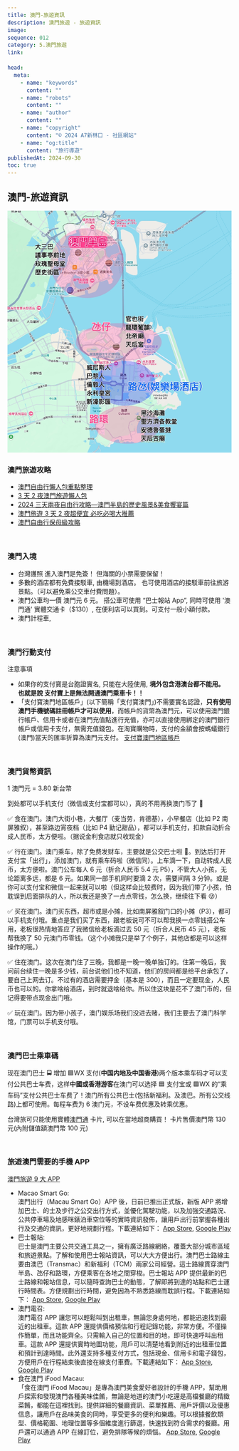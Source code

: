 ```yaml
---
title: 澳門-旅遊資訊
description: 澳門旅遊 - 旅遊資訊
image:
sequence: 012
category: 5.澳門旅遊
link:

head:
  meta:
    - name: "keywords"
      content: ""
    - name: "robots"
      content: ""
    - name: "author"
      content: ""
    - name: "copyright"
      content: "© 2024 A7新林口 - 社區網站"
    - name: "og:title"
      content: "旅行導遊"
publishedAt: 2024-09-30
toc: true
---
```


## 澳門-旅遊資訊

![v012-01.jpeg](/images/travel/v012-01.jpeg)

### 澳門旅遊攻略

- <a href="https://www.youtube.com/watch?v=RmnJTvg4_yI">澳門自由行懶人包重點整理</a>
- <a href="https://www.youtube.com/watch?v=ATUkOakFZm4">3 天 2 夜澳門旅遊懶人包</a>
- <a href="https://www.youtube.com/watch?v=K5UOxopL1m0">2024 三天兩夜自由行攻略—澳門半島的歷史風景&美食饗宴篇</a>
- <a href="https://www.youtube.com/watch?v=pimzOX2KNgA">澳門旅遊 3 天 2 夜超便宜 必吃必喝大推薦</a>
- <a href="https://www.youtube.com/watch?v=WeZfDzrDF1M&t=651s">澳門自由行保母級攻略</a>

<br>

### 澳門入境

- 台灣護照 進入澳門是免簽！ 但海關的小票需要保留！
- 多數的酒店都有免費接駁車, 由機場到酒店。 也可使用酒店的接駁車前往旅游景點。（可以避免乘公交車付費問題）。
- 澳門公車均一價 澳門元 6 元。 搭公車可使用 “巴士報站 App”, 同時可使用 '澳門通' 實體交通卡（$130）, 在便利店可以買到。可支付一般小額付款。
- 澳門計程車,

<br>

### 澳門行動支付

注意事項

- 如果你的支付寶是台胞證實名, 只能在大陸使用, **境外包含港澳台都不能用。 也就是說 支付寶上是無法開通澳門乘車卡！！**
- 「支付寶澳門地區帳戶」(以下簡稱「支付寶澳門」)不需要實名認證，**只有使用澳門手機號碼註冊帳戶才可以使用**，而帳戶的貨幣為澳門元，可以使用澳門銀行帳戶、信用卡或者在澳門充值點進行充值，亦可以直接使用綁定的澳門銀行帳戶或信用卡支付，無需充值錢包。在淘寶購物時，支付的金額會按螞蟻銀行(澳門)當天的匯率折算為澳門元支付。 <a href="https://www.travelclassroom.net/2019/09/alipay-macau.html#google_vignette">支付寶澳門地區帳戶</a>

<br>

### 澳門貨幣資訊

1 澳門元 = 3.80 新台幣

到处都可以手机支付（微信或支付宝都可以），真的不用再换澳门币了 🥳

✅ 食在澳门。澳门大街小巷，大餐厅（麦当劳，肯德基），小早餐店（比如 P2 南屏雅叙），甚至路边宵夜档（比如 P4 勤记甜品），都可以手机支付，扣款自动折合成人民币，太方便啦。（据说金利食店就只收现金）

✅ 行在澳门。澳门乘车，除了免费发财车，主要就是公交巴士啦 🚌。到达后打开支付宝「出行」，添加澳门，就有乘车码啦（微信同）。上车滴一下，自动转成人民币，太方便啦。澳门公车每人 6 元（折合人民币 5.4 元 P5），不管大人小孩，无论距离多远，都是 6 元。如果同一部手机同时要滴 2 次，需要间隔 3 分钟。或是你可以支付宝和微信一起来就可以啦（但这样会比较费时，因为我们带了小孩，怕耽误到后面排队的人，所以我还是换了一点点零钱，怎么换，继续往下看 😜）

✅ 买在澳门。澳门买东西，超市或是小摊，比如南屏雅叙门口的小摊（P3），都可以手机支付哦。重点是我们买了东西，跟老板说可不可以帮我换一点零钱搭公车用，老板很热情地答应了我微信给老板滴过去 50 元（折合人民币 45 元），老板帮我换了 50 元澳门币零钱。（这个小摊我只是举了个例子，其他店都是可以这样操作的哦。）

✅ 住在澳门。这次在澳门住了三晚，我都是一晚一晚单独订的。住第一晚后，我问前台续住一晚是多少钱，前台说他们也不知道，他们的房间都是给平台承包了，要自己上网去订。不过有的酒店需要押金（基本是 300），而且一定要现金，人民币也可以的。你拿啥给酒店，到时就退啥给你。所以住这块是花不了澳门币的，但记得要带点现金出门哦。

✅ 玩在澳门。因为带小孩子，澳门娱乐场我们没进去赌，我们主要去了澳门科学馆，门票可以手机支付哦。

<br>

### 澳門巴士乘車碼

现在澳门巴士 🚍 增加 🟩️WX 支付(**中国内地及中国香港**)两个版本乘车码才可以支付公共巴士车费，这样**中國或香港游客**在澳门可以选择 🟦️ 支付宝或 🟩️WX 的“乘车码”支付公共巴士车费了！澳门所有公共巴士(包括新福利。及澳巴。所有公交线路)上都可使用。每程车费为 6 澳门元，不设车费优惠及转乘优惠。

台灣旅可只能使用實體<a href="https://www.macaupass.com/">澳門通</a> 卡片, 可以在當地超商購買！ 卡片售價澳門幣 130 元(內附儲值額澳門幣 100 元)

<br>

### 旅遊澳門需要的手機 APP

<a href="https://ezone.hk/article/20033506/%E6%BE%B3%E9%96%80%E6%97%85%E9%81%8A-9-%E5%A4%A7-APP-%E4%BA%A4%E9%80%9A%E8%B7%AF%E7%B7%9A-call%E8%BB%8A-%E9%A3%B2%E9%A3%9F%E6%90%B5%E9%A4%90%E5%BB%B3%E5%BF%85%E5%82%99#mcetoc_1huus38qug5t">澳門旅遊 9 大 APP</a>

- Macao Smart Go:  
  澳門出行（Macau Smart Go）APP 後，日前已推出正式版，新版 APP 將增加巴士、的士及步行之公交出行方式，並優化駕駛功能，以及加強交通路況、公共停車場及地感咪錶泊車空位等的實時資訊發佈，讓用戶出行前掌握各種出行及交通的資訊，更好地規劃行程。下載連結如下：
  <a href="https://apps.apple.com/tw/app/macao-smart-go/id1599029366?l=en-GB">App Store</a>, <a href="https://play.google.com/store/apps/details?id=mo.gov.dsat.dis.travel&hl=en">Google Play</a>
- 巴士報站:  
  巴士是澳門主要公共交通工具之一，擁有廣泛路線網絡，覆蓋大部分城市區域和旅遊景點。了解和使用巴士報站資訊，可以大大方便出行。澳門巴士路線主要由澳巴（Transmac）和新福利（TCM）兩家公司經營。這士路線貫穿澳門半島、氹仔和路環，方便乘客在各地之間穿梭。巴士報站 APP 提供最新的巴士路線和報站信息，可以隨時查詢巴士的動態，了解即將到達的站點和巴士運行時間表。方便規劃出行時間，避免因為不熟悉路線而耽誤行程。下載連結如下：
  <a href="https://apps.apple.com/tw/app/%E5%B7%B4%E5%A3%AB%E5%A0%B1%E7%AB%99/id1122920020">App Store</a>, <a href="https://play.google.com/store/apps/details?id=mo.gov.dsat.bis&hl=zh_TW">Google Play</a>
- 澳門電召:  
  澳門電召 APP 讓您可以輕鬆叫到出租車，無論您身處何地，都能迅速找到最近的出租車。這款 APP 還提供價格預估和行程記錄功能，非常方便。不僅操作簡單，而且功能齊全。只需輸入自己的位置和目的地，即可快速呼叫出租車。這款 APP 還提供實時地圖功能，用戶可以清楚地看到附近的出租車位置和預計到達時間。此外還支持多種支付方式，包括現金、信用卡和電子錢包，方便用戶在行程結束後直接在線支付車費。下載連結如下：
  <a href="https://apps.apple.com/hk/app/%E9%9B%BB%E5%8F%ACplus/id1210229701">App Store</a>, <a href="https://play.google.com/store/apps/details?id=macao.taxi.passager&hl=zh_HK&gl=US">Google Play</a>
- 食在澳門 iFood Macau:  
  「食在澳門 iFood Macau」是專為澳門美食愛好者設計的手機 APP，幫助用戶探索和發現澳門各種美味佳餚，無論是地道的澳門小吃還是高檔餐廳的精緻菜餚，都能在這裡找到。提供詳細的餐廳資訊、菜單推薦、用戶評價以及優惠信息，讓用戶在品味美食的同時，享受更多的便利和樂趣。可以根據餐飲類型、價格範圍、地理位置等多個維度進行篩選，快速找到符合需求的餐廳。用戶還可以通過 APP 在線訂位，避免排隊等候的煩惱。
  <a href="http://ifood-macau.appstor.io/">App Store</a>, <a href="https://apkpure.com/tw/%E9%A3%9F%E5%9C%A8%E6%BE%B3%E9%96%80-macau-food/com.cycon.macaufood">Google Play</a>
